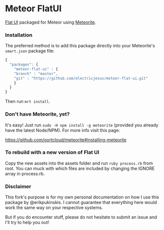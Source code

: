 # Meteor FlatUI

[Flat UI](http://designmodo.github.io/Flat-UI/) packaged for Meteor using [Meteorite](https://github.com/oortcloud/meteorite).

### Installation

The preferred method is to add this package directly into your Meteorite's `smart.json` package file:

```javascript
{
  "packages": {
    "meteor-flat-ui" : { 
	"branch" : "master",
	"git" : "https://github.com/electricjesus/meteor-flat-ui.git"
    }
  }
}
```

Then run `mrt install`.

### Don't have Meteorite, yet?

It's easy! Just run `sudo -H npm install -g meteorite` (provided you already have the latest Node/NPM). For more info visit this page:

https://github.com/oortcloud/meteorite#installing-meteorite

### To rebuild with a new version of Flat UI

Copy the new assets into the assets folder and run `ruby process.rb` from root. You can muck with which files are included by changing the IGNORE array in process.rb.

### Disclaimer

This fork's purpose is for my own personal documentation on how I use this package by @erikpukinskis. I cannot guarantee that everything here would work the same way on your respective systems. 

But if you do encounter stuff, please do not hesitate to submit an issue and I'll try to help you out!
